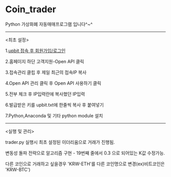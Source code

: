 # Coin_trader
Python 가상화폐 자동매매프로그램 입니다^~^

-----------------------------------------------------
<최초 설정>

1.[upbit 접속 후 회원가입/로그인](https://upbit.com)

2.홈페이지 하단 고객지원-Open API 클릭

3.접속관리 클립 후 제일 최근의 접속IP 복사

4.Open API 관리 클릭 후 Open API 사용하기 클릭

5.전부 체크 후 IP입력란에 복사했던 IP입력

6.발급받은 키를 upbit.txt에 한줄씩 복사 후 붙여넣기

7.Python,Anaconda 및 기타 python module 설치

-----------------------------------------------------

<실행 및 관리>

trader.py 실행시 최초 설정된 이더리움으로 거래가 진행됨.

변동성 돌파 전략으로 알고리즘 구현 - 19번째 줄에서 0.3 으로 되어있는 K값 수정가능.

다른 코인으로 거래하고 싶을경우 'KRW-ETH'를 다른 코인명으로 변경(ex)비트코인은 'KRW-BTC')

